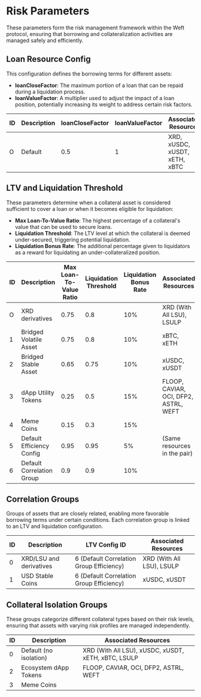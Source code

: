 <!-- ## Lending pools configuration

| **Parameter**| **Description** | **Current Value** |
|--------------|-----------------|-------------------|
|**FlashLoanAmountLimit**| Define the maximum amount that can be borrowing a flash loan. It'as an optional parameter, but if defined, It can be in two ways: Fix amount, or a ratio of current total supply |SupplyRatio: 20%|
|**DepositLimit**|Define the maximum amount of an asset that can be deposited into a lending pool. It is defined in similar ways of the FlashLoanAmountLimit|SupplyRatio: 50%|
|**UtilizationLimit**|Maximum allowed pool usage. Meaning the max ratio between total borrowed asset and the total deposited assets| 100% (Not defined)|
|**InterestUpdatePeriod**|Define (in seconds) the period of interest accrual update and protocol fee calculation| 86400 (1 day)| -->

# Risk Parameters

These parameters form the risk management framework within the Weft protocol, ensuring that borrowing and collateralization activities are managed safely and efficiently.

## Loan Resource Config

This configuration defines the borrowing terms for different assets:

- **loanCloseFactor**: The maximum portion of a loan that can be repaid during a liquidation process.
- **loanValueFactor**: A multiplier used to adjust the impact of a loan position, potentially increasing its weight to address certain risk factors.

| **ID** | **Description** | **loanCloseFactor** | **loanValueFactor** | **Associated Resources**       |
|--------|-----------------|---------------------|---------------------|--------------------------------|
| O      | Default         | 0.5                 | 1                   | XRD, xUSDC, xUSDT, xETH, xBTC  |

## LTV and Liquidation Threshold

These parameters determine when a collateral asset is considered sufficient to cover a loan or when it becomes eligible for liquidation:

- **Max Loan-To-Value Ratio**: The highest percentage of a collateral's value that can be used to secure loans.
- **Liquidation Threshold**: The LTV level at which the collateral is deemed under-secured, triggering potential liquidation.
- **Liquidation Bonus Rate**: The additional percentage given to liquidators as a reward for liquidating an under-collateralized position.

| **ID** | **Description**                 | **Max Loan-To-Value Ratio** | **Liquidation Threshold** | **Liquidation Bonus Rate** | **Associated Resources**                     |
|--------|---------------------------------|-----------------------------|---------------------------|----------------------------|----------------------------------------------|
| O      | XRD derivatives                 | 0.75                        | 0.8                       | 10%                        | XRD (With All LSU), LSULP                    |
| 1      | Bridged Volatile Asset          | 0.75                        | 0.8                       | 10%                        | xBTC, xETH                                   |
| 2      | Bridged Stable Asset            | 0.65                        | 0.75                      | 10%                        | xUSDC, xUSDT                                 |
| 3      | dApp Utility Tokens             | 0.25                        | 0.5                       | 15%                        | FLOOP, CAVIAR, OCI, DFP2, ASTRL, WEFT         |
| 4      | Meme Coins                      | 0.15                        | 0.3                       | 15%                        |                                              |
| 5      | Default Efficiency Config       | 0.95                        | 0.95                      | 5%                         | (Same resources in the pair)                 |
| 6      | Default Correlation Group       | 0.9                         | 0.9                       | 10%                        |                                              |

## Correlation Groups

Groups of assets that are closely related, enabling more favorable borrowing terms under certain conditions. Each correlation group is linked to an LTV and liquidation configuration.

| **ID** | **Description**          | **LTV Config ID**                   | **Associated Resources**                   |
|--------|--------------------------|-------------------------------------|--------------------------------------------|
| 0      | XRD/LSU and derivatives  | 6 (Default Correlation Group Efficiency) | XRD (With All LSU), LSULP                   |
| 1      | USD Stable Coins         | 6 (Default Correlation Group Efficiency) | xUSDC, xUSDT                                 |

## Collateral Isolation Groups

These groups categorize different collateral types based on their risk levels, ensuring that assets with varying risk profiles are managed independently.

| **ID** | **Description**              | **Associated Resources**                         |
|--------|------------------------------|-------------------------------------------------|
| 0      | Default (no isolation)       | XRD (With All LSU), xUSDC, xUSDT, xETH, xBTC, LSULP |
| 2      | Ecosystem dApp Tokens        | FLOOP, CAVIAR, OCI, DFP2, ASTRL, WEFT            |
| 3      | Meme Coins                   |                                                 | 
